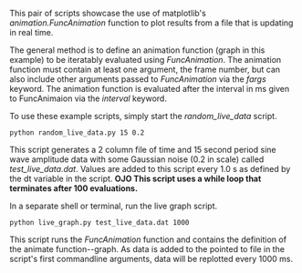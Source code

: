 This pair of scripts showcase the use of matplotlib's *animation.FuncAnimation*
function to plot results from a file that is updating in real time.

The general method is to define an animation function (graph in this example)
to be iteratably evaluated using *FuncAnimation*. The animation function must
contain at least one argument, the frame number, but can also include
other arguments passed to *FuncAnimation* via the *fargs* keyword. The animation
function is evaluated after the interval in ms given to FuncAnimaion via the
*interval* keyword.

To use these example scripts, simply start the *random_live_data* script.

```
python random_live_data.py 15 0.2
```

This script generates a 2 column file of time and 15 second period sine wave
amplitude data with some Gaussian noise (0.2 in scale) called
*test_live_data.dat*. Values are added to this script every 1.0 s as defined by
the dt variable in the script. **OJO This script uses a while loop that
terminates after 100 evaluations.**

In a separate shell or terminal, run the live graph script.

```
python live_graph.py test_live_data.dat 1000
```

This script runs the *FuncAnimation* function and contains the definition of the
animate function--graph. As data is added to the pointed to file in the
script's first commandline arguments, data will be replotted every 1000 ms.
